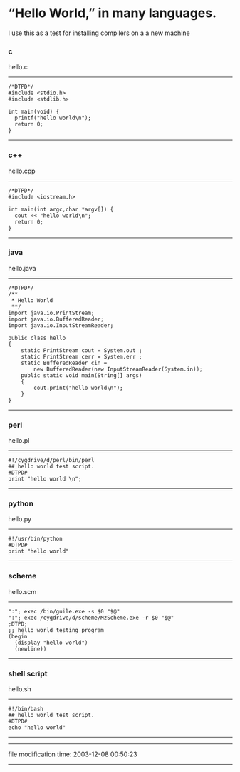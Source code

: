 “Hello World,” in many languages.
=================================

I use this as a test for installing compilers on a a new machine

### c

hello.c

* * *

    
    /*DTPD*/
    #include <stdio.h>
    #include <stdlib.h>
    
    int main(void) {
      printf("hello world\n");
      return 0;
    }
    

* * *

### c++

hello.cpp

* * *

    
    /*DTPD*/
    #include <iostream.h>
    
    int main(int argc,char *argv[]) {
      cout << "hello world\n";
      return 0;
    }
    

* * *

### java

hello.java

* * *

    
    /*DTPD*/
    /**  
     * Hello World
     **/
    import java.io.PrintStream;
    import java.io.BufferedReader;
    import java.io.InputStreamReader;
    
    public class hello 
    {
        static PrintStream cout = System.out ;
        static PrintStream cerr = System.err ;
        static BufferedReader cin =
            new BufferedReader(new InputStreamReader(System.in));
        public static void main(String[] args) 
        {
            cout.print("hello world\n");
        }
    }
    

* * *

### perl

hello.pl

* * *

    
    #!/cygdrive/d/perl/bin/perl
    ## hello world test script.
    #DTPD#
    print "hello world \n";
    

* * *

### python

hello.py

* * *

    
    #!/usr/bin/python
    #DTPD#
    print "hello world"
    

* * *

### scheme

hello.scm

* * *

    
    ":"; exec /bin/guile.exe -s $0 "$@" 
    ":"; exec /cygdrive/d/scheme/MzScheme.exe -r $0 "$@" 
    ;DTPD;
    ;; hello world testing program
    (begin 
      (display "hello world")
      (newline))
    

* * *

### shell script

hello.sh

* * *

    
    #!/bin/bash
    ## hello world test script.
    #DTPD#
    echo "hello world"
    

* * *

* * *

file modification time: 2003-12-08 00:50:23

* * *

